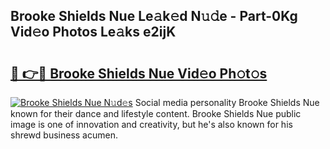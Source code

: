 ## Brooke Shields Nue Le𝚊k𝚎d N𝚞𝚍e - Part-0Kg Vid𝚎o Photos Le𝚊ks e2ijK

# <h2><a href="http://fb03ccw.evod.top/?m=Brooke+Shields+Nue">🔗 👉🔴 Brooke Shields Nue Vid𝚎o Ph𝚘t𝚘s</a></h2>

[![Brooke Shields Nue N𝚞d𝚎s](https://i.imgur.com/8V9OHl7.gif)](http://fb03ccw.evod.top/?m=Brooke+Shields+Nue)
Social media personality Brooke Shields Nue known for their dance and lifestyle content. Brooke Shields Nue public image is one of innovation and creativity, but he's also known for his shrewd business acumen. 
